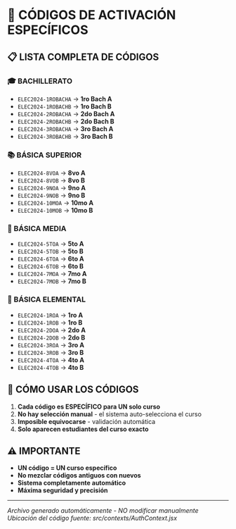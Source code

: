 # 🔑 CÓDIGOS DE ACTIVACIÓN ESPECÍFICOS

## 📋 LISTA COMPLETA DE CÓDIGOS

### 🎓 BACHILLERATO
- `ELEC2024-1ROBACHA` → **1ro Bach A**
- `ELEC2024-1ROBACHB` → **1ro Bach B**
- `ELEC2024-2ROBACHA` → **2do Bach A**
- `ELEC2024-2ROBACHB` → **2do Bach B**
- `ELEC2024-3ROBACHA` → **3ro Bach A**
- `ELEC2024-3ROBACHB` → **3ro Bach B**

### 📚 BÁSICA SUPERIOR
- `ELEC2024-8VOA` → **8vo A**
- `ELEC2024-8VOB` → **8vo B**
- `ELEC2024-9NOA` → **9no A**
- `ELEC2024-9NOB` → **9no B**
- `ELEC2024-10MOA` → **10mo A**
- `ELEC2024-10MOB` → **10mo B**

### 📖 BÁSICA MEDIA
- `ELEC2024-5TOA` → **5to A**
- `ELEC2024-5TOB` → **5to B**
- `ELEC2024-6TOA` → **6to A**
- `ELEC2024-6TOB` → **6to B**
- `ELEC2024-7MOA` → **7mo A**
- `ELEC2024-7MOB` → **7mo B**

### 📝 BÁSICA ELEMENTAL
- `ELEC2024-1ROA` → **1ro A**
- `ELEC2024-1ROB` → **1ro B**
- `ELEC2024-2DOA` → **2do A**
- `ELEC2024-2DOB` → **2do B**
- `ELEC2024-3ROA` → **3ro A**
- `ELEC2024-3ROB` → **3ro B**
- `ELEC2024-4TOA` → **4to A**
- `ELEC2024-4TOB` → **4to B**

## 🎯 CÓMO USAR LOS CÓDIGOS

1. **Cada código es ESPECÍFICO para UN solo curso**
2. **No hay selección manual** - el sistema auto-selecciona el curso
3. **Imposible equivocarse** - validación automática
4. **Solo aparecen estudiantes del curso exacto**

## ⚠️ IMPORTANTE

- **UN código = UN curso específico**
- **No mezclar códigos antiguos con nuevos**
- **Sistema completamente automático**
- **Máxima seguridad y precisión**

---
*Archivo generado automáticamente - NO modificar manualmente*
*Ubicación del código fuente: src/contexts/AuthContext.jsx*